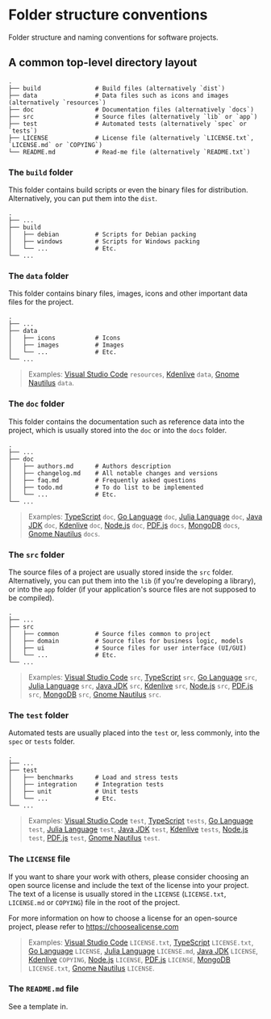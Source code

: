 # Folder structure conventions

Folder structure and naming conventions for software projects.

## A common top-level directory layout

    .
    ├── build               # Build files (alternatively `dist`)
    ├── data                # Data files such as icons and images (alternatively `resources`)
    ├── doc                 # Documentation files (alternatively `docs`)
    ├── src                 # Source files (alternatively `lib` or `app`)
    ├── test                # Automated tests (alternatively `spec` or `tests`)
    ├── LICENSE             # License file (alternatively `LICENSE.txt`, `LICENSE.md` or `COPYING`)
    └── README.md           # Read-me file (alternatively `README.txt`)

### The `build` folder

This folder contains build scripts or even the binary files for distribution.
Alternatively, you can put them into the `dist`.

    .
    ├── ...
    ├── build
    │   ├── debian          # Scripts for Debian packing
    │   ├── windows         # Scripts for Windows packing
    │   └── ...             # Etc.
    └── ...

### The `data` folder

This folder contains binary files, images, icons and other important data files for the project.

    .
    ├── ...
    ├── data
    │   ├── icons           # Icons
    │   ├── images          # Images
    │   └── ...             # Etc.
    └── ...

> Examples:
[Visual Studio Code](https://github.com/microsoft/vscode) `resources`,
[Kdenlive](https://github.com/KDE/kdenlive) `data`,
[Gnome Nautilus](https://github.com/GNOME/nautilus) `data`.

### The `doc` folder

This folder contains the documentation such as reference data into the project, which is usually stored into the `doc` or into the `docs` folder.

    .
    ├── ...
    ├── doc
    │   ├── authors.md      # Authors description
    │   ├── changelog.md    # All notable changes and versions
    │   ├── faq.md          # Frequently asked questions
    │   ├── todo.md         # To do list to be implemented
    │   └── ...             # Etc.
    └── ...

> Examples:
[TypeScript](https://github.com/microsoft/TypeScript) `doc`,
[Go Language](https://github.com/golang/go) `doc`,
[Julia Language](https://github.com/JuliaLang/julia) `doc`,
[Java JDK](https://github.com/adoptium/jdk) `doc`,
[Kdenlive](https://github.com/KDE/kdenlive) `doc`,
[Node.js](https://github.com/nodejs/node) `doc`,
[PDF.js](https://github.com/mozilla/pdf.js) `docs`,
[MongoDB](https://github.com/mongodb/mongo) `docs`,
[Gnome Nautilus](https://github.com/GNOME/nautilus) `docs`.

### The `src` folder

The source files of a project are usually stored inside the `src` folder.
Alternatively, you can put them into the `lib` (if you're developing a library), or into the `app` folder (if your application's source files are not supposed to be compiled).

    .
    ├── ...
    ├── src
    │   ├── common          # Source files common to project
    │   ├── domain          # Source files for business logic, models
    │   ├── ui              # Source files for user interface (UI/GUI)
    │   └── ...             # Etc.
    └── ...

> Examples:
[Visual Studio Code](https://github.com/microsoft/vscode) `src`,
[TypeScript](https://github.com/microsoft/TypeScript) `src`,
[Go Language](https://github.com/golang/go) `src`,
[Julia Language](https://github.com/JuliaLang/julia) `src`,
[Java JDK](https://github.com/adoptium/jdk) `src`,
[Kdenlive](https://github.com/KDE/kdenlive) `src`,
[Node.js](https://github.com/nodejs/node) `src`,
[PDF.js](https://github.com/mozilla/pdf.js) `src`,
[MongoDB](https://github.com/mongodb/mongo) `src`,
[Gnome Nautilus](https://github.com/GNOME/nautilus) `src`.

### The `test` folder

Automated tests are usually placed into the `test` or, less commonly, into the `spec` or `tests` folder.

    .
    ├── ...
    ├── test
    │   ├── benchmarks      # Load and stress tests
    │   ├── integration     # Integration tests
    │   ├── unit            # Unit tests
    │   └── ...             # Etc.
    └── ...

> Examples:
[Visual Studio Code](https://github.com/microsoft/vscode) `test`,
[TypeScript](https://github.com/microsoft/TypeScript) `tests`,
[Go Language](https://github.com/golang/go) `test`,
[Julia Language](https://github.com/JuliaLang/julia) `test`,
[Java JDK](https://github.com/adoptium/jdk) `test`,
[Kdenlive](https://github.com/KDE/kdenlive) `tests`,
[Node.js](https://github.com/nodejs/node) `test`,
[PDF.js](https://github.com/mozilla/pdf.js) `test`,
[Gnome Nautilus](https://github.com/GNOME/nautilus) `test`.

### The `LICENSE` file

If you want to share your work with others, please consider choosing an open
source license and include the text of the license into your project.
The text of a license is usually stored in the `LICENSE` (`LICENSE.txt`, `LICENSE.md` or `COPYING`) file in the root of the project.

For more information on how to choose a license for an open-source project, please refer to <https://choosealicense.com>

> Examples:
[Visual Studio Code](https://github.com/microsoft/vscode) `LICENSE.txt`,
[TypeScript](https://github.com/microsoft/TypeScript) `LICENSE.txt`,
[Go Language](https://github.com/golang/go) `LICENSE`,
[Julia Language](https://github.com/JuliaLang/julia) `LICENSE.md`,
[Java JDK](https://github.com/adoptium/jdk) `LICENSE`,
[Kdenlive](https://github.com/KDE/kdenlive) `COPYING`,
[Node.js](https://github.com/nodejs/node) `LICENSE`,
[PDF.js](https://github.com/mozilla/pdf.js) `LICENSE`,
[MongoDB](https://github.com/mongodb/mongo) `LICENSE.txt`,
[Gnome Nautilus](https://github.com/GNOME/nautilus) `LICENSE`.

### The `README.md` file

See a template in.
